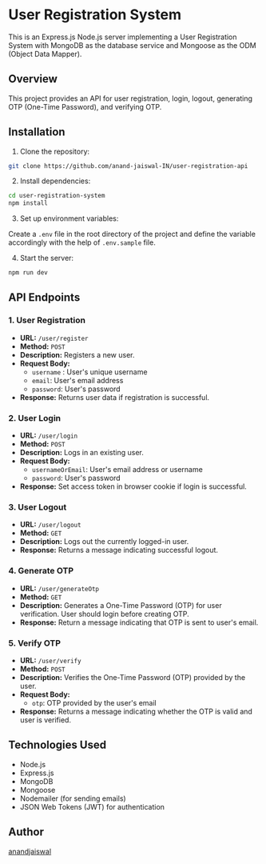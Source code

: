 # User Registration System

This is an Express.js Node.js server implementing a User Registration System with MongoDB as the database service and Mongoose as the ODM (Object Data Mapper).

## Overview

This project provides an API for user registration, login, logout, generating OTP (One-Time Password), and verifying OTP.

## Installation

1. Clone the repository:

```bash
git clone https://github.com/anand-jaiswal-IN/user-registration-api
```

2. Install dependencies:

```bash
cd user-registration-system
npm install
```

3. Set up environment variables:

Create a `.env` file in the root directory of the project and define the variable accordingly with the help of `.env.sample` file.

4. Start the server:

```bash
npm run dev
```

## API Endpoints

### 1. User Registration

- **URL:** `/user/register`
- **Method:** `POST`
- **Description:** Registers a new user.
- **Request Body:**
   - `username` : User's unique username
  - `email`: User's email address
  - `password`: User's password
- **Response:** Returns user data if registration is successful.

### 2. User Login

- **URL:** `/user/login`
- **Method:** `POST`
- **Description:** Logs in an existing user.
- **Request Body:**
  - `usernameOrEmail`: User's email address or username
  - `password`: User's password
- **Response:** Set access token in browser cookie if login is successful.

### 3. User Logout

- **URL:** `/user/logout`
- **Method:** `GET`
- **Description:** Logs out the currently logged-in user.
- **Response:** Returns a message indicating successful logout.

### 4. Generate OTP

- **URL:** `/user/generateOtp`
- **Method:** `GET`
- **Description:** Generates a One-Time Password (OTP) for user verification. User should login before creating OTP.
- **Response:** Return a message indicating that OTP is sent to user's email.

### 5. Verify OTP

- **URL:** `/user/verify`
- **Method:** `POST`
- **Description:** Verifies the One-Time Password (OTP) provided by the user.
- **Request Body:**
  - `otp`: OTP provided by the user's email
- **Response:** Returns a message indicating whether the OTP is valid and user is verified.

## Technologies Used

- Node.js
- Express.js
- MongoDB
- Mongoose
- Nodemailer (for sending emails)
- JSON Web Tokens (JWT) for authentication

## Author

[anandjaiswal](https://github.com/anand-jaiswal-IN)